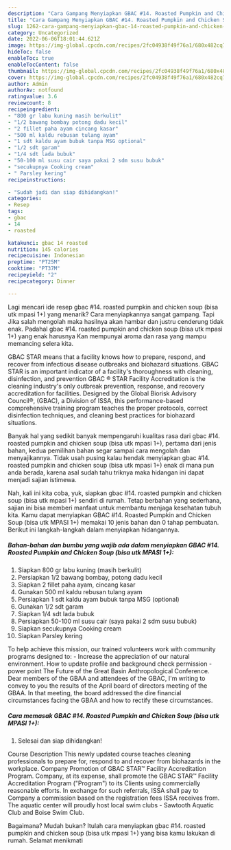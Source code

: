 ```yaml
---
description: "Cara Gampang Menyiapkan GBAC #14. Roasted Pumpkin and Chicken Soup (bisa utk MPASI 1+), Menggugah Selera"
title: "Cara Gampang Menyiapkan GBAC #14. Roasted Pumpkin and Chicken Soup (bisa utk MPASI 1+), Menggugah Selera"
slug: 1262-cara-gampang-menyiapkan-gbac-14-roasted-pumpkin-and-chicken-soup-bisa-utk-mpasi-1-menggugah-selera
category: Uncategorized
date: 2022-06-06T18:01:44.621Z
image: https://img-global.cpcdn.com/recipes/2fc04938f49f76a1/680x482cq70/gbac-14-roasted-pumpkin-and-chicken-soup-bisa-utk-mpasi-1-foto-resep-utama.jpg
hideToc: false
enableToc: true
enableTocContent: false
thumbnail: https://img-global.cpcdn.com/recipes/2fc04938f49f76a1/680x482cq70/gbac-14-roasted-pumpkin-and-chicken-soup-bisa-utk-mpasi-1-foto-resep-utama.jpg
cover: https://img-global.cpcdn.com/recipes/2fc04938f49f76a1/680x482cq70/gbac-14-roasted-pumpkin-and-chicken-soup-bisa-utk-mpasi-1-foto-resep-utama.jpg
author: Admin
authorAv: notfound
ratingvalue: 3.6
reviewcount: 8
recipeingredient:
- "800 gr labu kuning masih berkulit"
- "1/2 bawang bombay potong dadu kecil"
- "2 fillet paha ayam cincang kasar"
- "500 ml kaldu rebusan tulang ayam"
- "1 sdt kaldu ayam bubuk tanpa MSG optional"
- "1/2 sdt garam"
- "1/4 sdt lada bubuk"
- "50-100 ml susu cair saya pakai 2 sdm susu bubuk"
- "secukupnya Cooking cream"
- " Parsley kering"
recipeinstructions:

- "Sudah jadi dan siap dihidangkan!"
categories:
- Resep
tags:
- gbac
- 14
- roasted

katakunci: gbac 14 roasted 
nutrition: 145 calories
recipecuisine: Indonesian
preptime: "PT25M"
cooktime: "PT37M"
recipeyield: "2"
recipecategory: Dinner

---
```



Lagi mencari ide resep gbac #14. roasted pumpkin and chicken soup (bisa utk mpasi 1+) yang menarik? Cara menyiapkannya sangat gampang. Tapi Jika salah mengolah maka hasilnya akan hambar dan justru cenderung tidak enak. Padahal gbac #14. roasted pumpkin and chicken soup (bisa utk mpasi 1+) yang enak harusnya Kan mempunyai aroma dan rasa yang mampu memancing selera kita.


GBAC STAR means that a facility knows how to prepare, respond, and recover from infectious disease outbreaks and biohazard situations. GBAC STAR is an important indicator of a facility&#39;s thoroughness with cleaning, disinfection, and prevention GBAC ® STAR Facility Accreditation is the cleaning industry&#39;s only outbreak prevention, response, and recovery accreditation for facilities. Designed by the Global Biorisk Advisory Council®, (GBAC), a Division of ISSA, this performance-based comprehensive training program teaches the proper protocols, correct disinfection techniques, and cleaning best practices for biohazard situations.

Banyak hal yang sedikit banyak mempengaruhi kualitas rasa dari gbac #14. roasted pumpkin and chicken soup (bisa utk mpasi 1+), pertama dari jenis bahan, kedua pemilihan bahan segar sampai cara mengolah dan menyajikannya. Tidak usah pusing kalau hendak menyiapkan gbac #14. roasted pumpkin and chicken soup (bisa utk mpasi 1+) enak di mana pun anda berada, karena asal sudah tahu triknya maka hidangan ini dapat menjadi sajian istimewa.


Nah, kali ini kita coba, yuk, siapkan gbac #14. roasted pumpkin and chicken soup (bisa utk mpasi 1+) sendiri di rumah. Tetap berbahan yang sederhana, sajian ini bisa memberi manfaat untuk membantu menjaga kesehatan tubuh kita. Kamu dapat menyiapkan GBAC #14. Roasted Pumpkin and Chicken Soup (bisa utk MPASI 1+) memakai 10 jenis bahan dan 0 tahap pembuatan. Berikut ini langkah-langkah dalam menyiapkan hidangannya.

<!--inarticleads1-->

##### Bahan-bahan dan bumbu yang wajib ada dalam menyiapkan GBAC #14. Roasted Pumpkin and Chicken Soup (bisa utk MPASI 1+):

1. Siapkan 800 gr labu kuning (masih berkulit)
1. Persiapkan 1/2 bawang bombay, potong dadu kecil
1. Siapkan 2 fillet paha ayam, cincang kasar
1. Gunakan 500 ml kaldu rebusan tulang ayam
1. Persiapkan 1 sdt kaldu ayam bubuk tanpa MSG (optional)
1. Gunakan 1/2 sdt garam
1. Siapkan 1/4 sdt lada bubuk
1. Persiapkan 50-100 ml susu cair (saya pakai 2 sdm susu bubuk)
1. Siapkan secukupnya Cooking cream
1. Siapkan  Parsley kering


To help achieve this mission, our trained volunteers work with community programs designed to: - Increase the appreciation of our natural environment. How to update profile and background check permission - power point The Future of the Great Basin Anthropological Conference. Dear members of the GBAA and attendees of the GBAC, I&#39;m writing to convey to you the results of the April board of directors meeting of the GBAA. In that meeting, the board addressed the dire financial circumstances facing the GBAA and how to rectify these circumstances. 

<!--inarticleads2-->

##### Cara memasak GBAC #14. Roasted Pumpkin and Chicken Soup (bisa utk MPASI 1+):


1. Selesai dan siap dihidangkan!

Course Description This newly updated course teaches cleaning professionals to prepare for, respond to and recover from biohazards in the workplace. Company Promotion of GBAC STAR™ Facility Accreditation Program. Company, at its expense, shall promote the GBAC STAR™ Facility Accreditation Program (&#34;Program&#34;) to its Clients using commercially reasonable efforts. In exchange for such referrals, ISSA shall pay to Company a commission based on the registration fees ISSA receives from. The aquatic center will proudly host local swim clubs - Sawtooth Aquatic Club and Boise Swim Club. 

Bagaimana? Mudah bukan? Itulah cara menyiapkan gbac #14. roasted pumpkin and chicken soup (bisa utk mpasi 1+) yang bisa kamu lakukan di rumah. Selamat menikmati
